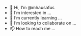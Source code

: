 - 👋 Hi, I’m @mhausafus
- 👀 I’m interested in ...
- 🌱 I’m currently learning ...
- 💞️ I’m looking to collaborate on ...
- 📫 How to reach me ... 

<!---
Hi, I'm Matthew Hausafus and I just recently graduated Bethany College (WV) with a degree in Cybersecurity.
I'm currently learning web development and I can be reached at 
matthew.hausafus@gmail.com.
--->
